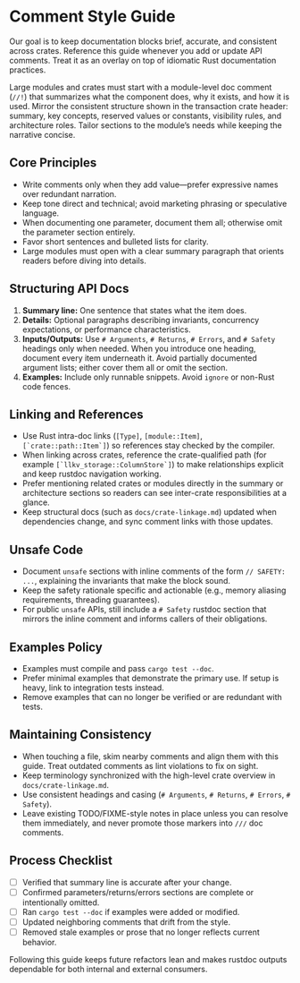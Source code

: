 # Comment Style Guide

Our goal is to keep documentation blocks brief, accurate, and consistent across crates. Reference this guide whenever you add or update API comments. Treat it as an overlay on top of idiomatic Rust documentation practices.

Large modules and crates must start with a module-level doc comment (`//!`) that summarizes what the component does, why it exists, and how it is used. Mirror the consistent structure shown in the transaction crate header: summary, key concepts, reserved values or constants, visibility rules, and architecture roles. Tailor sections to the module’s needs while keeping the narrative concise.

## Core Principles
- Write comments only when they add value—prefer expressive names over redundant narration.
- Keep tone direct and technical; avoid marketing phrasing or speculative language.
- When documenting one parameter, document them all; otherwise omit the parameter section entirely.
- Favor short sentences and bulleted lists for clarity.
- Large modules must open with a clear summary paragraph that orients readers before diving into details.

## Structuring API Docs
1. **Summary line:** One sentence that states what the item does.
2. **Details:** Optional paragraphs describing invariants, concurrency expectations, or performance characteristics.
3. **Inputs/Outputs:** Use `# Arguments`, `# Returns`, `# Errors`, and `# Safety` headings only when needed. When you introduce one heading, document every item underneath it. Avoid partially documented argument lists; either cover them all or omit the section.
4. **Examples:** Include only runnable snippets. Avoid `ignore` or non-Rust code fences.

## Linking and References
- Use Rust intra-doc links (`[Type]`, `[module::Item]`, ``[`crate::path::Item`]``) so references stay checked by the compiler.
- When linking across crates, reference the crate-qualified path (for example ``[`llkv_storage::ColumnStore`]``) to make relationships explicit and keep rustdoc navigation working.
- Prefer mentioning related crates or modules directly in the summary or architecture sections so readers can see inter-crate responsibilities at a glance.
- Keep structural docs (such as `docs/crate-linkage.md`) updated when dependencies change, and sync comment links with those updates.

## Unsafe Code
- Document `unsafe` sections with inline comments of the form `// SAFETY: ...`, explaining the invariants that make the block sound.
- Keep the safety rationale specific and actionable (e.g., memory aliasing requirements, threading guarantees).
- For public `unsafe` APIs, still include a `# Safety` rustdoc section that mirrors the inline comment and informs callers of their obligations.

## Examples Policy
- Examples must compile and pass `cargo test --doc`.
- Prefer minimal examples that demonstrate the primary use. If setup is heavy, link to integration tests instead.
- Remove examples that can no longer be verified or are redundant with tests.

## Maintaining Consistency
- When touching a file, skim nearby comments and align them with this guide. Treat outdated comments as lint violations to fix on sight.
- Keep terminology synchronized with the high-level crate overview in `docs/crate-linkage.md`.
- Use consistent headings and casing (`# Arguments`, `# Returns`, `# Errors`, `# Safety`).
- Leave existing TODO/FIXME-style notes in place unless you can resolve them immediately, and never promote those markers into `///` doc comments.

## Process Checklist
- [ ] Verified that summary line is accurate after your change.
- [ ] Confirmed parameters/returns/errors sections are complete or intentionally omitted.
- [ ] Ran `cargo test --doc` if examples were added or modified.
- [ ] Updated neighboring comments that drift from the style.
- [ ] Removed stale examples or prose that no longer reflects current behavior.

Following this guide keeps future refactors lean and makes rustdoc outputs dependable for both internal and external consumers.
